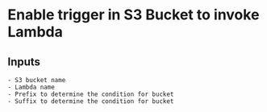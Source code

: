 # Enable trigger in S3 Bucket to invoke Lambda

##  Inputs
    - S3 bucket name
    - Lambda name
    - Prefix to determine the condition for bucket
    - Suffix to determine the condition for bucket